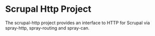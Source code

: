 # Scrupal Http Project

The scrupal-http project provides an interface to HTTP for Scrupal via spray-http, spray-routing and spray-can.
